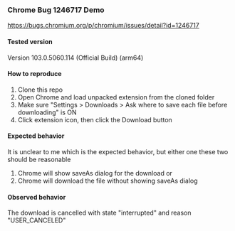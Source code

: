 ### Chrome Bug 1246717 Demo

https://bugs.chromium.org/p/chromium/issues/detail?id=1246717

#### Tested version
Version 103.0.5060.114 (Official Build) (arm64)

#### How to reproduce
1. Clone this repo
2. Open Chrome and load unpacked extension from the cloned folder
3. Make sure "Settings > Downloads > Ask where to save each file before downloading" is ON
4. Click extension icon, then click the Download button

#### Expected behavior
It is unclear to me which is the expected behavior, but either one these two should be reasonable
1. Chrome will show saveAs dialog for the download or
2. Chrome will download the file without showing saveAs dialog

#### Observed behavior
The download is cancelled with state "interrupted" and reason "USER_CANCELED"
